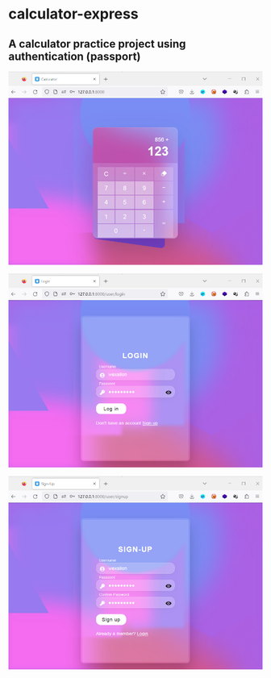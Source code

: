 # calculator-express
## A calculator practice project using authentication (passport)


![Index Page](./screenshot/index-page.jpg)

![Login Page](./screenshot/login-form.jpg)

![SignUp Page](./screenshot/signup-form.jpg)
